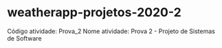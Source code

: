 # weatherapp-projetos-2020-2

Código atividade: Prova_2
Nome atividade: Prova 2 - Projeto de Sistemas de Software

